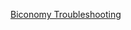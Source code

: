 <span><a href="https://docs.biconomy.io/3.0/category/troubleshooting" target="_blank">Biconomy Troubleshooting</a></span>